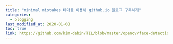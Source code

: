 ```yaml
---
title: "minimal mistakes 테마를 이용해 github.io 블로그 구축하기"
categories: 
  - blogging
last_modified_at: 2020-01-08
toc: true
link: https://github.com/kim-dabin/TIL/blob/master/opencv/face-detection.md
---
```


